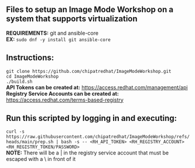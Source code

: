 ## Files to setup an Image Mode Workshop on a system that supports virtualization  
**REQUIREMENTS:** git and ansible-core  
**EX:** `sudo dnf -y install git ansible-core`   

## Instructions:  
`git clone https://github.com/chipatredhat/ImageModeWorkshop.git`  
`cd ImageModeWorkshop`  
`./build.sh`  
**API Tokens can be created at:** https://access.redhat.com/management/api  
**Registry Service Accounts can be created at:**  https://access.redhat.com/terms-based-registry  


## Run this scripted by logging in and executing:  
`curl -s https://raw.githubusercontent.com/chipatredhat/ImageModeWorkshop/refs/heads/main/prep.sh | bash -s -- <RH_API_TOKEN> <RH_REGISTRY_ACCOUNT> <RH_REGISTRY_TOKEN/PASSWORD>`  
**NOTE:**  There will be a | in the registry service account that must be escaped with a \ in front of it  